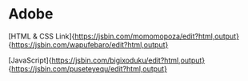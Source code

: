 # Adobe
[HTML & CSS Link]{https://jsbin.com/momomopoza/edit?html,output} {https://jsbin.com/wapufebaro/edit?html,output}

[JavaScript]{https://jsbin.com/bigixoduku/edit?html,output}  {https://jsbin.com/puseteyequ/edit?html,output}
